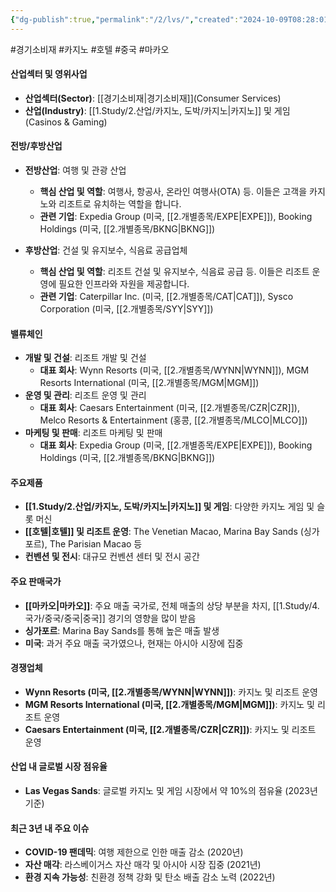 ```yaml
---
{"dg-publish":true,"permalink":"/2/lvs/","created":"2024-10-09T08:28:01.985+09:00","updated":"2025-07-29T21:37:04.874+09:00"}
---
```


#경기소비재 #카지노 #호텔 #중국 #마카오 

#### 산업섹터 및 영위사업

- **산업섹터(Sector)**: [[경기소비재\|경기소비재]](Consumer Services)
- **산업(Industry)**: [[1.Study/2.산업/카지노, 도박/카지노\|카지노]] 및 게임(Casinos & Gaming)

#### 전방/후방산업

- **전방산업**: 여행 및 관광 산업
    - **핵심 산업 및 역할**: 여행사, 항공사, 온라인 여행사(OTA) 등. 이들은 고객을 카지노와 리조트로 유치하는 역할을 합니다.
    - **관련 기업**: Expedia Group (미국, [[2.개별종목/EXPE\|EXPE]]), Booking Holdings (미국, [[2.개별종목/BKNG\|BKNG]])
      
- **후방산업**: 건설 및 유지보수, 식음료 공급업체
    - **핵심 산업 및 역할**: 리조트 건설 및 유지보수, 식음료 공급 등. 이들은 리조트 운영에 필요한 인프라와 자원을 제공합니다.
    - **관련 기업**: Caterpillar Inc. (미국, [[2.개별종목/CAT\|CAT]]), Sysco Corporation (미국, [[2.개별종목/SYY\|SYY]])

#### 밸류체인

- **개발 및 건설**: 리조트 개발 및 건설
    - **대표 회사**: Wynn Resorts (미국, [[2.개별종목/WYNN\|WYNN]]), MGM Resorts International (미국, [[2.개별종목/MGM\|MGM]])
- **운영 및 관리**: 리조트 운영 및 관리
    - **대표 회사**: Caesars Entertainment (미국, [[2.개별종목/CZR\|CZR]]), Melco Resorts & Entertainment (홍콩, [[2.개별종목/MLCO\|MLCO]])
- **마케팅 및 판매**: 리조트 마케팅 및 판매
    - **대표 회사**: Expedia Group (미국, [[2.개별종목/EXPE\|EXPE]]), Booking Holdings (미국, [[2.개별종목/BKNG\|BKNG]])

#### 주요제품

- **[[1.Study/2.산업/카지노, 도박/카지노\|카지노]] 및 게임**: 다양한 카지노 게임 및 슬롯 머신
- **[[호텔\|호텔]] 및 리조트 운영**: The Venetian Macao, Marina Bay Sands (싱가포르), The Parisian Macao 등
- **컨벤션 및 전시**: 대규모 컨벤션 센터 및 전시 공간

#### 주요 판매국가

- **[[마카오\|마카오]]**: 주요 매출 국가로, 전체 매출의 상당 부분을 차지, [[1.Study/4.국가/중국/중국\|중국]] 경기의 영향을 많이 받음
- **싱가포르**: Marina Bay Sands를 통해 높은 매출 발생
- **미국**: 과거 주요 매출 국가였으나, 현재는 아시아 시장에 집중

#### 경쟁업체

- **Wynn Resorts (미국, [[2.개별종목/WYNN\|WYNN]])**: 카지노 및 리조트 운영
- **MGM Resorts International (미국, [[2.개별종목/MGM\|MGM]])**: 카지노 및 리조트 운영
- **Caesars Entertainment (미국, [[2.개별종목/CZR\|CZR]])**: 카지노 및 리조트 운영

#### 산업 내 글로벌 시장 점유율

- **Las Vegas Sands**: 글로벌 카지노 및 게임 시장에서 약 10%의 점유율 (2023년 기준)

#### 최근 3년 내 주요 이슈

- **COVID-19 팬데믹**: 여행 제한으로 인한 매출 감소 (2020년)
- **자산 매각**: 라스베이거스 자산 매각 및 아시아 시장 집중 (2021년)
- **환경 지속 가능성**: 친환경 정책 강화 및 탄소 배출 감소 노력 (2022년)